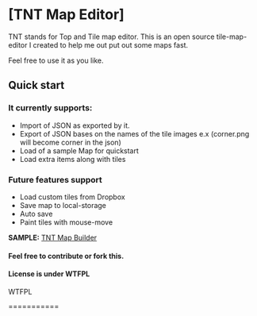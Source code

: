 # [TNT Map Editor]

TNT stands for Top and Tile map editor. This is an open source tile-map-editor I created to help me out put out some maps fast.

Feel free to use it as you like.

## Quick start

### It currently supports:
 * Import of JSON as exported by it.
 * Export of JSON bases on the names of the tile images e.x (corner.png will become corner in the json)
 * Load of a sample Map for quickstart
 * Load extra items along with tiles

### Future features support
 * Load custom tiles from Dropbox
 * Save map to local-storage
 * Auto save
 * Paint tiles with mouse-move

<b>SAMPLE:</b> <a href="http://www.netgfx.com/trunk/games/tntmap/index.html">TNT Map Builder</a>

#### Feel free to contribute or fork this.

#### License is under WTFPL

<a href="http://www.wtfpl.net/"><img
       src="http://www.wtfpl.net/wp-content/uploads/2012/12/wtfpl-badge-4.png"
       width="80" height="15" alt="WTFPL" /></a>
 

===========


